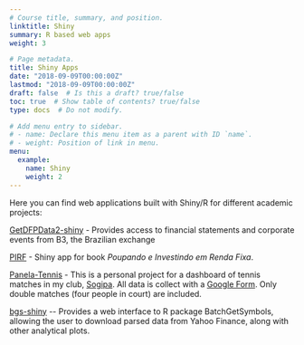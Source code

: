```yaml
---
# Course title, summary, and position.
linktitle: Shiny
summary: R based web apps
weight: 3

# Page metadata.
title: Shiny Apps
date: "2018-09-09T00:00:00Z"
lastmod: "2018-09-09T00:00:00Z"
draft: false  # Is this a draft? true/false
toc: true  # Show table of contents? true/false
type: docs  # Do not modify.

# Add menu entry to sidebar.
# - name: Declare this menu item as a parent with ID `name`.
# - weight: Position of link in menu.
menu:
  example:
    name: Shiny
    weight: 2
---
```


Here you can find web applications built with Shiny/R for different academic projects: 

[GetDFPData2-shiny](http://www.msperlin.com/shiny/GetDFPData/) - Provides access to financial statements and corporate events from B3, the Brazilian exchange

[PIRF](https://www.msperlin.com/shiny/PIRF/) - Shiny app for book _Poupando e Investindo em Renda Fixa_.

[Panela-Tennis](https://msperlin.shinyapps.io/PanelaTenis/) - This is a personal project for a dashboard of tennis matches in my club, [Sogipa](https://www.sogipa.com.br/web/). All data is collect with a [Google Form](https://docs.google.com/forms/d/e/1FAIpQLSfmDsMe9d-pNOsBZHxQeQJEsp0KoCzTAJLAmnQaKHMffUxG8A/viewform). Only double matches (four people in court) are included.

[bgs-shiny](https://www.msperlin.com/shiny/bgs/) -- Provides a web interface to R package BatchGetSymbols, allowing the user to download parsed data from Yahoo Finance, along with other analytical plots.